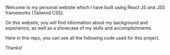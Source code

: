 Welcome to my personal website which I have built using React JS and JSS frameworks (Tailwind CSS). 

On this website, you will find information about my background and experience, as well as a showcase of my skills and accomplishments. 

Here in this repo, you can see all the following code used for this project.

Thanks! 
